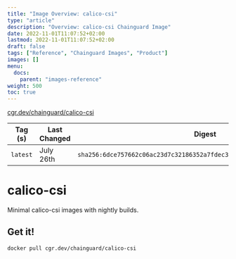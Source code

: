 ```yaml
---
title: "Image Overview: calico-csi"
type: "article"
description: "Overview: calico-csi Chainguard Image"
date: 2022-11-01T11:07:52+02:00
lastmod: 2022-11-01T11:07:52+02:00
draft: false
tags: ["Reference", "Chainguard Images", "Product"]
images: []
menu:
  docs:
    parent: "images-reference"
weight: 500
toc: true
---
```


[cgr.dev/chainguard/calico-csi](https://github.com/chainguard-images/images/tree/main/images/calico-csi)

| Tag (s)   | Last Changed | Digest                                                                    |
|-----------|--------------|---------------------------------------------------------------------------|
|  `latest` | July 26th    | `sha256:6dce757662c06ac23d7c32186352a7fdec34adcb39c2af94cb7544d5ae0a730e` |

# calico-csi

Minimal calico-csi images with nightly builds.

## Get it!

```shell
docker pull cgr.dev/chainguard/calico-csi
```
